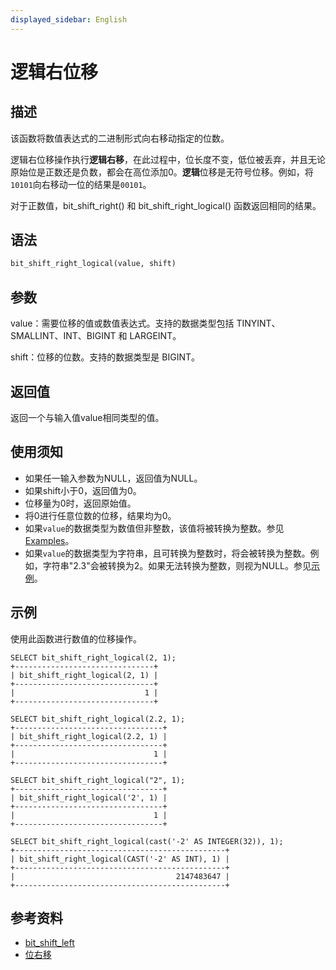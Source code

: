 ```yaml
---
displayed_sidebar: English
---
```


# 逻辑右位移

## 描述

该函数将数值表达式的二进制形式向右移动指定的位数。

逻辑右位移操作执行**逻辑右移**，在此过程中，位长度不变，低位被丢弃，并且无论原始位是正数还是负数，都会在高位添加0。**逻辑**位移是无符号位移。例如，将`10101`向右移动一位的结果是`00101`。

对于正数值，bit_shift_right() 和 bit_shift_right_logical() 函数返回相同的结果。

## 语法

```Haskell
bit_shift_right_logical(value, shift)
```

## 参数

value：需要位移的值或数值表达式。支持的数据类型包括 TINYINT、SMALLINT、INT、BIGINT 和 LARGEINT。

shift：位移的位数。支持的数据类型是 BIGINT。

## 返回值

返回一个与输入值value相同类型的值。

## 使用须知

- 如果任一输入参数为NULL，返回值为NULL。
- 如果shift小于0，返回值为0。
- 位移量为0时，返回原始值。
- 将0进行任意位数的位移，结果均为0。
- 如果`value`的数据类型为数值但非整数，该值将被转换为整数。参见[Examples](#examples)。
- 如果`value`的数据类型为字符串，且可转换为整数时，将会被转换为整数。例如，字符串"2.3"会被转换为2。如果无法转换为整数，则视为NULL。参见[示例](#examples)。

## 示例

使用此函数进行数值的位移操作。

```Plain
SELECT bit_shift_right_logical(2, 1);
+-------------------------------+
| bit_shift_right_logical(2, 1) |
+-------------------------------+
|                             1 |
+-------------------------------+

SELECT bit_shift_right_logical(2.2, 1);
+---------------------------------+
| bit_shift_right_logical(2.2, 1) |
+---------------------------------+
|                               1 |
+---------------------------------+

SELECT bit_shift_right_logical("2", 1);
+---------------------------------+
| bit_shift_right_logical('2', 1) |
+---------------------------------+
|                               1 |
+---------------------------------+

SELECT bit_shift_right_logical(cast('-2' AS INTEGER(32)), 1);
+-----------------------------------------------+
| bit_shift_right_logical(CAST('-2' AS INT), 1) |
+-----------------------------------------------+
|                                    2147483647 |
+-----------------------------------------------+
```

## 参考资料

- [bit_shift_left](bit_shift_left.md)
- [位右移](bit_shift_right.md)
